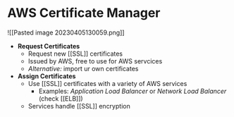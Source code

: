 # AWS Certificate Manager
![[Pasted image 20230405130059.png]]
- **Request Certificates**
	- Request new [[SSL]] certificates
	- Issued by AWS, free to use for AWS servcices
	- *Alternative:* import ur own certificates
- **Assign Certificates**
	- Use [[SSL]] certificates with a variety of AWS services
		- Examples: *Application Load Balancer* or *Network Load Balancer* (check [[ELB]])
	- Services handle [[SSL]] encryption
	